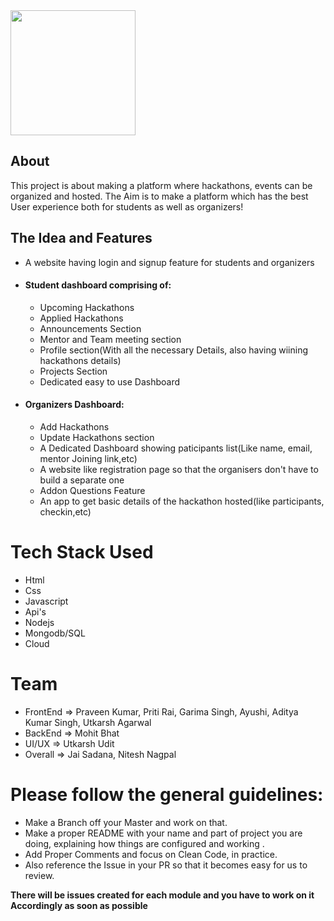 <img src="https://github.com/scriptfoundation/devenza/blob/master/logo.jpeg" width="200">

## About
This project is about making a platform where hackathons, events can be organized and hosted. The Aim is to make a platform which has
the best User experience both for students as well as organizers!

## The Idea and Features
- A website having login and signup feature for students and organizers
- #### Student dashboard comprising of:
  - Upcoming Hackathons
  - Applied Hackathons
  - Announcements Section
  - Mentor and Team meeting section
  - Profile section(With all the necessary Details, also having wiining hackathons details)
  - Projects Section
  - Dedicated easy to use Dashboard
- #### Organizers Dashboard:
  - Add Hackathons
  - Update Hackathons section
  - A Dedicated Dashboard showing paticipants list(Like name, email, mentor Joining link,etc)
  - A website like registration page so that the organisers don't have to build a separate one
  - Addon Questions Feature
  - An app to get basic details of the hackathon hosted(like participants, checkin,etc)

# Tech Stack Used
- Html
- Css
- Javascript
- Api's
- Nodejs
- Mongodb/SQL
- Cloud

# Team
- FrontEnd => Praveen Kumar, Priti Rai, Garima Singh, Ayushi, Aditya Kumar Singh, Utkarsh Agarwal
- BackEnd => Mohit Bhat
- UI/UX => Utkarsh Udit
- Overall => Jai Sadana, Nitesh Nagpal

# Please follow the general guidelines:
- Make a Branch off your Master and work on that.
- Make a proper README with your name and part of project you are doing, explaining how things are configured and working .
- Add Proper Comments and focus on Clean Code, in practice.
- Also reference the Issue in your PR so that it becomes easy for us to review.

**There will be issues created for each module and you have to work on it Accordingly as soon as possible**


